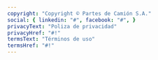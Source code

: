 ```yaml
---
copyright: "Copyright © Partes de Camión S.A."
social: { linkedin: "#", facebook: "#", }
privacyText: "Poliza de privacidad"
privacyHref: "#!"
termsText: "Términos de uso"
termsHref: "#!"
---
```

